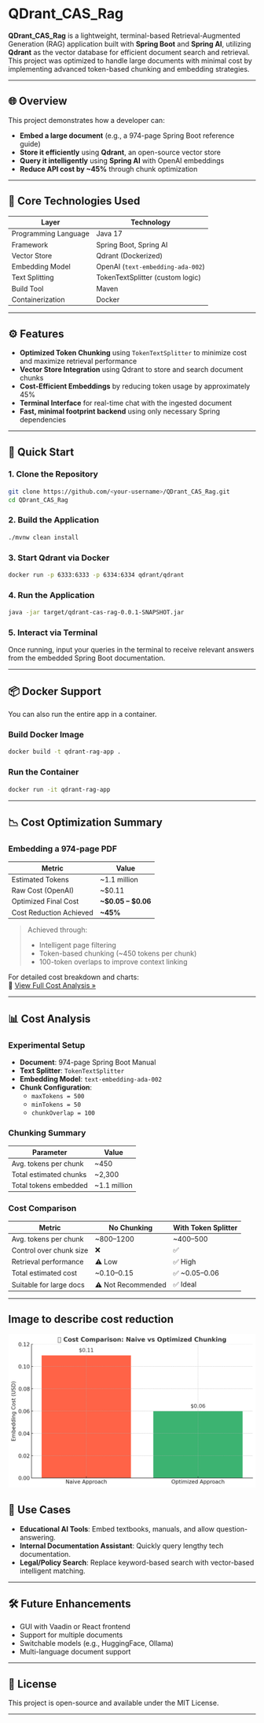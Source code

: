 # QDrant_CAS_Rag

**QDrant_CAS_Rag** is a lightweight, terminal-based Retrieval-Augmented Generation (RAG) application built with **Spring Boot** and **Spring AI**, utilizing **Qdrant** as the vector database for efficient document search and retrieval. This project was optimized to handle large documents with minimal cost by implementing advanced token-based chunking and embedding strategies.

---

## 🌐 Overview

This project demonstrates how a developer can:

- **Embed a large document** (e.g., a 974-page Spring Boot reference guide)
- **Store it efficiently** using **Qdrant**, an open-source vector store
- **Query it intelligently** using **Spring AI** with OpenAI embeddings
- **Reduce API cost by ~45%** through chunk optimization

---

## 🧠 Core Technologies Used

| Layer                  | Technology                        |
|------------------------|-----------------------------------|
| Programming Language   | Java 17                           |
| Framework              | Spring Boot, Spring AI            |
| Vector Store           | Qdrant (Dockerized)               |
| Embedding Model        | OpenAI (`text-embedding-ada-002`) |
| Text Splitting         | TokenTextSplitter (custom logic)  |
| Build Tool             | Maven                             |
| Containerization       | Docker                            |

---

## ⚙️ Features

- **Optimized Token Chunking** using `TokenTextSplitter` to minimize cost and maximize retrieval performance
- **Vector Store Integration** using Qdrant to store and search document chunks
- **Cost-Efficient Embeddings** by reducing token usage by approximately 45%
- **Terminal Interface** for real-time chat with the ingested document
- **Fast, minimal footprint backend** using only necessary Spring dependencies

---

## 🚀 Quick Start

### 1. Clone the Repository

```bash
git clone https://github.com/<your-username>/QDrant_CAS_Rag.git
cd QDrant_CAS_Rag
```

### 2. Build the Application

```bash
./mvnw clean install
```

### 3. Start Qdrant via Docker

```bash
docker run -p 6333:6333 -p 6334:6334 qdrant/qdrant
```

### 4. Run the Application

```bash
java -jar target/qdrant-cas-rag-0.0.1-SNAPSHOT.jar
```

### 5. Interact via Terminal

Once running, input your queries in the terminal to receive relevant answers from the embedded Spring Boot documentation.

---

## 📦 Docker Support

You can also run the entire app in a container.

### Build Docker Image

```bash
docker build -t qdrant-rag-app .
```

### Run the Container

```bash
docker run -it qdrant-rag-app
```

---

## 📉 Cost Optimization Summary

### Embedding a 974-page PDF

| Metric                    | Value                          |
|---------------------------|---------------------------------|
| Estimated Tokens          | ~1.1 million                   |
| Raw Cost (OpenAI)         | ~$0.11                         |
| Optimized Final Cost      | **~$0.05 – $0.06**             |
| Cost Reduction Achieved   | **~45%**                       |

> Achieved through:
> - Intelligent page filtering
> - Token-based chunking (~450 tokens per chunk)
> - 100-token overlaps to improve context linking

For detailed cost breakdown and charts:  
📄 [View Full Cost Analysis »](#cost-analysis)

---

## 📊 Cost Analysis

### Experimental Setup

- **Document**: 974-page Spring Boot Manual
- **Text Splitter**: `TokenTextSplitter`
- **Embedding Model**: `text-embedding-ada-002`
- **Chunk Configuration**:
  - `maxTokens = 500`
  - `minTokens = 50`
  - `chunkOverlap = 100`

### Chunking Summary

| Parameter               | Value             |
|------------------------|-------------------|
| Avg. tokens per chunk  | ~450              |
| Total estimated chunks | ~2,300            |
| Total tokens embedded  | ~1.1 million      |

### Cost Comparison

| Metric                    | No Chunking          | With Token Splitter     |
|---------------------------|----------------------|--------------------------|
| Avg. tokens per chunk     | ~800–1200            | ~400–500                |
| Control over chunk size   | ❌                   | ✅                       |
| Retrieval performance     | ⚠️ Low               | ✅ High                  |
| Total estimated cost      | ~$0.10–$0.15         | ✅ ~$0.05–$0.06          |
| Suitable for large docs   | ⚠️ Not Recommended   | ✅ Ideal                 |

---

## Image to describe cost reduction
![Cost Analysis](https://github.com/LAKSHYA1509/QDrant_CAS_Rag/blob/main/src/main/resources/prompts/a4c30c82-b5ed-4e1b-a6f5-40abdb192510.png?raw=true)

## 📌 Use Cases

- **Educational AI Tools**: Embed textbooks, manuals, and allow question-answering.
- **Internal Documentation Assistant**: Quickly query lengthy tech documentation.
- **Legal/Policy Search**: Replace keyword-based search with vector-based intelligent matching.

---

## 🛠️ Future Enhancements

- GUI with Vaadin or React frontend
- Support for multiple documents
- Switchable models (e.g., HuggingFace, Ollama)
- Multi-language document support

---

## 📄 License

This project is open-source and available under the MIT License.

---

